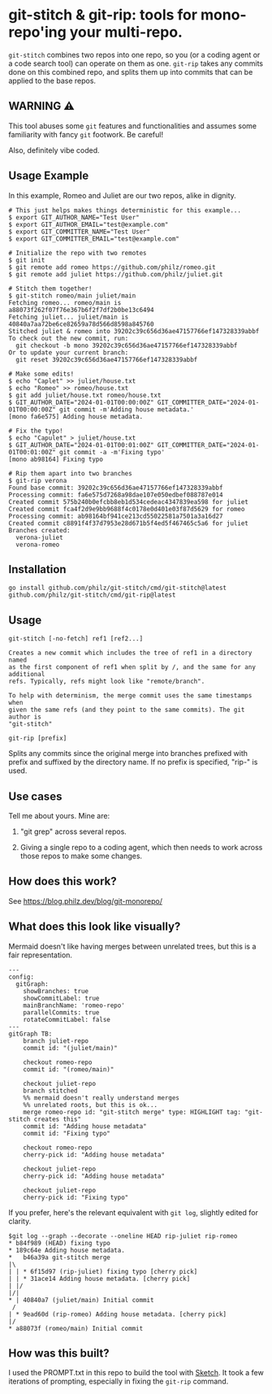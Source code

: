 # git-stitch & git-rip: tools for mono-repo'ing your multi-repo.

`git-stitch` combines two repos into one repo, so you (or a coding
agent or a code search tool) can operate on them as one. `git-rip`
takes any commits done on this combined repo, and splits
them up into commits that can be applied to the base repos.

## WARNING ⚠️

This tool abuses some `git` features and functionalities and assumes
some familiarity with fancy `git` footwork.
Be careful!

Also, definitely vibe coded.

## Usage Example

In this example, Romeo and Juliet are our two repos, alike in dignity.

```
# This just helps makes things deterministic for this example...
$ export GIT_AUTHOR_NAME="Test User"
$ export GIT_AUTHOR_EMAIL="test@example.com"
$ export GIT_COMMITTER_NAME="Test User"
$ export GIT_COMMITTER_EMAIL="test@example.com"

# Initialize the repo with two remotes
$ git init
$ git remote add romeo https://github.com/philz/romeo.git
$ git remote add juliet https://github.com/philz/juliet.git

# Stitch them together!
$ git-stitch romeo/main juliet/main
Fetching romeo... romeo/main is a88073f262f07f76e367b6f2f7df2b0be13c6494
Fetching juliet... juliet/main is 40840a7aa72be6ce82659a78d566d8598a845760
Stitched juliet & romeo into 39202c39c656d36ae47157766ef147328339abbf
To check out the new commit, run:
  git checkout -b mono 39202c39c656d36ae47157766ef147328339abbf
Or to update your current branch:
  git reset 39202c39c656d36ae47157766ef147328339abbf

# Make some edits!
$ echo "Caplet" >> juliet/house.txt
$ echo "Romeo" >> romeo/house.txt
$ git add juliet/house.txt romeo/house.txt
$ GIT_AUTHOR_DATE="2024-01-01T00:00:00Z" GIT_COMMITTER_DATE="2024-01-01T00:00:00Z" git commit -m'Adding house metadata.'
[mono fa6e575] Adding house metadata.

# Fix the typo!
$ echo "Capulet" > juliet/house.txt
$ GIT_AUTHOR_DATE="2024-01-01T00:01:00Z" GIT_COMMITTER_DATE="2024-01-01T00:01:00Z" git commit -a -m'Fixing typo'
[mono ab98164] Fixing typo

# Rip them apart into two branches
$ git-rip verona
Found base commit: 39202c39c656d36ae47157766ef147328339abbf
Processing commit: fa6e575d7268a98dae107e050edbef088787e014
Created commit 575b240b0efcbb8eb1d534cedeac4347839ea598 for juliet
Created commit fca4f2d9e9bb9688f4c0178e0d401e03f87d5629 for romeo
Processing commit: ab98164bf941ce213cd55022581a7501a3a16d27
Created commit c8891f4f37d7953e28d671b5f4ed5f467465c5a6 for juliet
Branches created:
  verona-juliet
  verona-romeo
```

## Installation

```
go install github.com/philz/git-stitch/cmd/git-stitch@latest github.com/philz/git-stitch/cmd/git-rip@latest
```

## Usage

```
git-stitch [-no-fetch] ref1 [ref2...]

Creates a new commit which includes the tree of ref1 in a directory named
as the first component of ref1 when split by /, and the same for any additional
refs. Typically, refs might look like "remote/branch".

To help with determinism, the merge commit uses the same timestamps when
given the same refs (and they point to the same commits). The git author is
"git-stitch"
```

```
git-rip [prefix]
```

Splits any commits since the original merge into branches prefixed with prefix
and suffixed by the directory name. If no prefix is specified, "rip-<timestamp>" is used.

## Use cases

Tell me about yours. Mine are:

1. "git grep" across several repos.

2. Giving a single repo to a coding agent, which then needs to work across those repos to make some changes.

## How does this work?

See https://blog.philz.dev/blog/git-monorepo/

## What does this look like visually?

Mermaid doesn't like having merges between unrelated trees,
but this is a fair representation.

```mermaid
---
config:
  gitGraph:
    showBranches: true
    showCommitLabel: true
    mainBranchName: 'romeo-repo'
    parallelCommits: true
    rotateCommitLabel: false
---
gitGraph TB:
    branch juliet-repo
    commit id: "(juliet/main)"

    checkout romeo-repo
    commit id: "(romeo/main)"

    checkout juliet-repo
    branch stitched
    %% mermaid doesn't really understand merges
    %% unrelated roots, but this is ok...
    merge romeo-repo id: "git-stitch merge" type: HIGHLIGHT tag: "git-stitch creates this"
    commit id: "Adding house metadata"
    commit id: "Fixing typo"

    checkout romeo-repo
    cherry-pick id: "Adding house metadata"

    checkout juliet-repo
    cherry-pick id: "Adding house metadata"

    checkout juliet-repo
    cherry-pick id: "Fixing typo"
```

If you prefer, here's the relevant equivalent with `git log`, slightly edited for clarity.

```
$git log --graph --decorate --oneline HEAD rip-juliet rip-romeo
* b84f989 (HEAD) fixing typo
* 189c64e Adding house metadata.
*   b46a39a git-stitch merge
|\
| | * 6f15d97 (rip-juliet) fixing typo [cherry pick]
| | * 31ace14 Adding house metadata. [cherry pick]
| |/
|/|
* | 40840a7 (juliet/main) Initial commit
 /
| * 9ead60d (rip-romeo) Adding house metadata. [cherry pick]
|/
* a88073f (romeo/main) Initial commit
```

## How was this built?

I used the PROMPT.txt in this repo to build the tool with [Sketch](https://sketch.dev).
It took a few iterations of prompting, especially in fixing the `git-rip` command.
